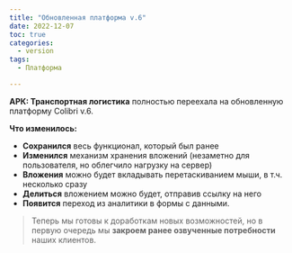 ```yaml
---
title: "Обновленная платформа v.6"
date: 2022-12-07
toc: true
categories:
  - version
tags:
  - Платформа

---
```


**АРК: Транспортная логистика** полностью переехала на обновленную платформу Colibri v.6.

**Что изменилось:**
-   **Сохранился** весь функционал, который был ранее
-   **Изменился** механизм хранения вложений (незаметно для пользователя, но облегчило нагрузку на сервер)
-   **Вложения** можно будет вкладывать перетаскиванием мыши, в т.ч. несколько сразу
-   **Делиться** вложением можно будет, отправив ссылку на него
-   **Появится** переход из аналитики в формы с данными.

>Теперь мы готовы к доработкам новых возможностей, но в первую очередь мы **закроем ранее озвученные потребности** наших клиентов.
